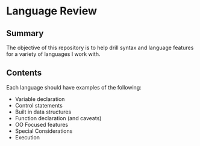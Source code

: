 # Language Review

## Summary 
The objective of this repository is to help drill syntax and language features for a variety of languages I work with.

## Contents
Each language should have examples of the following:
- Variable declaration
- Control statements
- Built in data structures
- Function declaration (and caveats)
- OO Focused features
- Special Considerations
- Execution